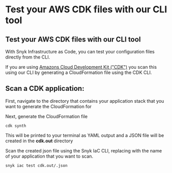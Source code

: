 # Test your AWS CDK files with our CLI tool

## Test your AWS CDK files with our CLI tool

With Snyk Infrastructure as Code, you can test your configuration files directly from the CLI.

If you are using [Amazons Cloud Development Kit \("CDK"\)](https://aws.amazon.com/cdk/) you scan this using our CLI by generating a CloudFormation file using the CDK CLI.

## Scan a CDK application:

First, navigate to the directory that contains your application stack that you want to generate the CloudFormation for

Next, generate the CloudFormation file

```text
cdk synth
```

This will be printed to your terminal as YAML output and a JSON file will be created in the **cdk.out** directory

Scan the created json file using the Snyk IaC CLI, replacing with the name of your application that you want to scan.

```text
snyk iac test cdk.out/.json
```



